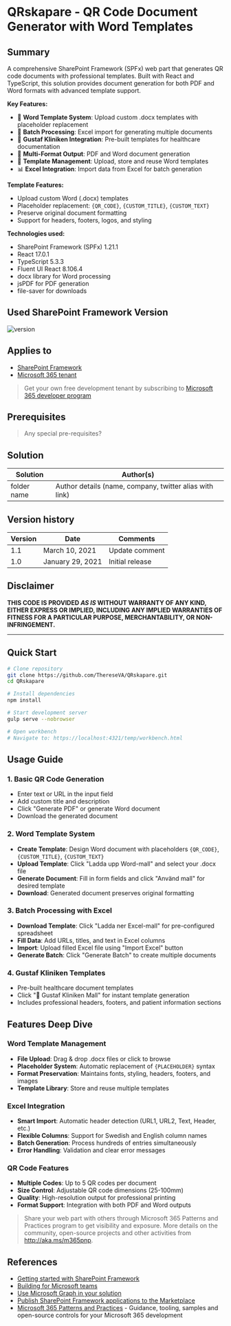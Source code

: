 # QRskapare - QR Code Document Generator with Word Templates

## Summary

A comprehensive SharePoint Framework (SPFx) web part that generates QR code documents with professional templates. Built with React and TypeScript, this solution provides document generation for both PDF and Word formats with advanced template support.

**Key Features:**
- 📄 **Word Template System**: Upload custom .docx templates with placeholder replacement
- 🔢 **Batch Processing**: Excel import for generating multiple documents
- 🏥 **Gustaf Kliniken Integration**: Pre-built templates for healthcare documentation
- 📱 **Multi-Format Output**: PDF and Word document generation
- 🎯 **Template Management**: Upload, store and reuse Word templates
- 📊 **Excel Integration**: Import data from Excel for batch generation

**Template Features:**
- Upload custom Word (.docx) templates
- Placeholder replacement: `{QR_CODE}`, `{CUSTOM_TITLE}`, `{CUSTOM_TEXT}`
- Preserve original document formatting
- Support for headers, footers, logos, and styling

**Technologies used:**
- SharePoint Framework (SPFx) 1.21.1
- React 17.0.1
- TypeScript 5.3.3
- Fluent UI React 8.106.4
- docx library for Word processing
- jsPDF for PDF generation
- file-saver for downloads

## Used SharePoint Framework Version

![version](https://img.shields.io/badge/version-1.21.1-green.svg)

## Applies to

- [SharePoint Framework](https://aka.ms/spfx)
- [Microsoft 365 tenant](https://docs.microsoft.com/en-us/sharepoint/dev/spfx/set-up-your-developer-tenant)

> Get your own free development tenant by subscribing to [Microsoft 365 developer program](http://aka.ms/o365devprogram)

## Prerequisites

> Any special pre-requisites?

## Solution

| Solution    | Author(s)                                               |
| ----------- | ------------------------------------------------------- |
| folder name | Author details (name, company, twitter alias with link) |

## Version history

| Version | Date             | Comments        |
| ------- | ---------------- | --------------- |
| 1.1     | March 10, 2021   | Update comment  |
| 1.0     | January 29, 2021 | Initial release |

## Disclaimer

**THIS CODE IS PROVIDED _AS IS_ WITHOUT WARRANTY OF ANY KIND, EITHER EXPRESS OR IMPLIED, INCLUDING ANY IMPLIED WARRANTIES OF FITNESS FOR A PARTICULAR PURPOSE, MERCHANTABILITY, OR NON-INFRINGEMENT.**

---

## Quick Start

```bash
# Clone repository
git clone https://github.com/ThereseVA/QRskapare.git
cd QRskapare

# Install dependencies
npm install

# Start development server
gulp serve --nobrowser

# Open workbench
# Navigate to: https://localhost:4321/temp/workbench.html
```

## Usage Guide

### 1. Basic QR Code Generation
- Enter text or URL in the input field
- Add custom title and description
- Click "Generate PDF" or generate Word document
- Download the generated document

### 2. Word Template System
- **Create Template**: Design Word document with placeholders `{QR_CODE}`, `{CUSTOM_TITLE}`, `{CUSTOM_TEXT}`
- **Upload Template**: Click "Ladda upp Word-mall" and select your .docx file
- **Generate Document**: Fill in form fields and click "Använd mall" for desired template
- **Download**: Generated document preserves original formatting

### 3. Batch Processing with Excel
- **Download Template**: Click "Ladda ner Excel-mall" for pre-configured spreadsheet
- **Fill Data**: Add URLs, titles, and text in Excel columns
- **Import**: Upload filled Excel file using "Import Excel" button
- **Generate Batch**: Click "Generate Batch" to create multiple documents

### 4. Gustaf Kliniken Templates
- Pre-built healthcare document templates
- Click "🏥 Gustaf Kliniken Mall" for instant template generation
- Includes professional headers, footers, and patient information sections

## Features Deep Dive

### Word Template Management
- **File Upload**: Drag & drop .docx files or click to browse
- **Placeholder System**: Automatic replacement of `{PLACEHOLDER}` syntax
- **Format Preservation**: Maintains fonts, styling, headers, footers, and images
- **Template Library**: Store and reuse multiple templates

### Excel Integration  
- **Smart Import**: Automatic header detection (URL1, URL2, Text, Header, etc.)
- **Flexible Columns**: Support for Swedish and English column names
- **Batch Generation**: Process hundreds of entries simultaneously
- **Error Handling**: Validation and clear error messages

### QR Code Features
- **Multiple Codes**: Up to 5 QR codes per document
- **Size Control**: Adjustable QR code dimensions (25-100mm)
- **Quality**: High-resolution output for professional printing
- **Format Support**: Integration with both PDF and Word outputs

> Share your web part with others through Microsoft 365 Patterns and Practices program to get visibility and exposure. More details on the community, open-source projects and other activities from http://aka.ms/m365pnp.

## References

- [Getting started with SharePoint Framework](https://docs.microsoft.com/en-us/sharepoint/dev/spfx/set-up-your-developer-tenant)
- [Building for Microsoft teams](https://docs.microsoft.com/en-us/sharepoint/dev/spfx/build-for-teams-overview)
- [Use Microsoft Graph in your solution](https://docs.microsoft.com/en-us/sharepoint/dev/spfx/web-parts/get-started/using-microsoft-graph-apis)
- [Publish SharePoint Framework applications to the Marketplace](https://docs.microsoft.com/en-us/sharepoint/dev/spfx/publish-to-marketplace-overview)
- [Microsoft 365 Patterns and Practices](https://aka.ms/m365pnp) - Guidance, tooling, samples and open-source controls for your Microsoft 365 development
